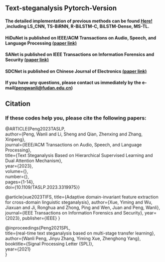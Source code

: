 ## Text-steganalysis Pytorch-Version

#### The detailed implementation of previous methods can be found [Here!](https://github.com/CAU-Tstega/Text-steganalysis) ,including LS_CNN, TS-BiRNN, R-BiLSTM-C, BiLSTM-Dense, MS-TL.

#### HiDuNet is published on IEEE/ACM Transactions on Audio, Speech, and Language Processing [(paper link)](https://ieeexplore.ieee.org/abstract/document/10268497)
#### SANet is published on IEEE Transactions on Information Forensics and Security [(paper link)](https://ieeexplore.ieee.org/abstract/document/10299660/)
#### SDCNet is published on  Chinese Journal of Electronics [(paper link)](https://ieeexplore.ieee.org/stamp/stamp.jsp?arnumber=10038789)

#### If you have any questions, please contact us immediately by the e-mail(pengwanli@fudan.edu.cn)

## Citation
### If these codes help you, please cite the following papers:
@ARTICLE{Peng2023TASLP,   
author={Peng, Wanli and Li, Sheng and Qian, Zhenxing and Zhang, Xinpeng},    
journal={IEEE/ACM Transactions on Audio, Speech, and Language Processing},    
title={Text Steganalysis Based on Hierarchical Supervised Learning and Dual Attention Mechanism},    
year={2023},   
volume={},   
number={},   
pages={1-14},   
doi={10.1109/TASLP.2023.3319975}}

@article{xue2023TIFS,
title={Adaptive domain-invariant feature extraction for cross-domain linguistic steganalysis},
author={Xue, Yiming and Wu, Jiaxuan and Ji, Ronghua and Zhong, Ping and Wen, Juan and Peng, Wanli},
journal={IEEE Transactions on Information Forensics and Security},
year={2023},
publisher={IEEE}
}

@inproceedings{Peng2021SPL,   
title={real-time text steganalysis based on multi-stage transfer learning},   
author={Wanli Peng, Jinyu Zhang, Yiming Xue, Zhenghong Yang},   
booktitle={Signal Processing Letter (SPL)},   
year={2021}   
}
